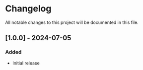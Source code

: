 # Changelog

All notable changes to this project will be documented in this file.


## [1.0.0] - 2024-07-05
### Added
 - Initial release
